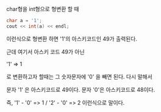 char형을 int형으로 형변환 할 때

```cpp
char a = '1';
cout << int(a) << endl;
```

이런식으로 형변환 하면 '1'의 아스키코드인 49가 출력된다.

근데 여기서 아스키 코드 49가 아닌 

'1' => 1

로 변환하고자 할때는 그 숫자문자에 '0' 을 빼면 된다. 다시 말해서

문자 '1' 은 아스키코드로 49이다. 문자 '0'은 아스키코드로 48이다.

즉, '1' - '0' => 1  /  '2' - '0' => 2   이런식으로 말이다.
